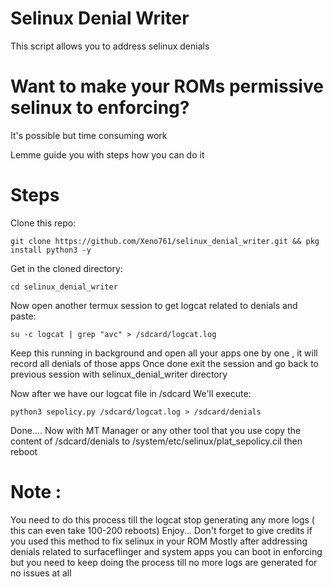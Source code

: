 # Selinux Denial Writer
This script allows you to address selinux denials 

# Want to make your ROMs permissive selinux to enforcing?
It's possible but time consuming work 

Lemme guide you with steps how you can do it 

# Steps
Clone this repo:
```
git clone https://github.com/Xeno761/selinux_denial_writer.git && pkg install python3 -y
```
Get in the cloned directory:
```
cd selinux_denial_writer
```
Now open another termux session to get logcat related to denials and paste:
```
su -c logcat | grep "avc" > /sdcard/logcat.log
```
Keep this running in background and open all your apps one by one , it will record all denials of those apps 
Once done exit the session and go back to previous session with selinux_denial_writer directory

Now after we have our logcat file in /sdcard
We'll execute:
```
python3 sepolicy.py /sdcard/logcat.log > /sdcard/denials
```
Done....
Now with MT Manager or any other tool that you use copy the content of /sdcard/denials to /system/etc/selinux/plat_sepolicy.cil
then reboot 


# Note :
You need to do this process till the logcat stop generating any more logs ( this can even take 100-200 reboots)
Enjoy... Don't forget to give credits if you used this method to fix selinux in your ROM
Mostly after addressing denials related to surfaceflinger and system apps you can boot in enforcing but you need to keep doing the process till no more logs are generated for no issues at all
